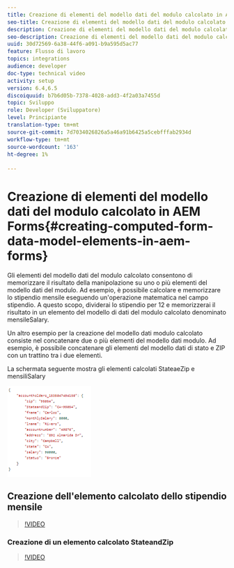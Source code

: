 ```yaml
---
title: Creazione di elementi del modello dati del modulo calcolato in AEM Forms
seo-title: Creazione di elementi del modello dati del modulo calcolato in AEM Forms
description: Creazione di elementi del modello dati del modulo calcolato
seo-description: Creazione di elementi del modello dati del modulo calcolato
uuid: 30d72569-6a38-44f6-a091-b9a595d5ac77
feature: Flusso di lavoro
topics: integrations
audience: developer
doc-type: technical video
activity: setup
version: 6.4,6.5
discoiquuid: b7b6d05b-7378-4028-add3-4f2a03a7455d
topic: Sviluppo
role: Developer (Sviluppatore)
level: Principiante
translation-type: tm+mt
source-git-commit: 7d7034026826a5a46a91b6425a5cebfffab2934d
workflow-type: tm+mt
source-wordcount: '163'
ht-degree: 1%

---
```



# Creazione di elementi del modello dati del modulo calcolato in AEM Forms{#creating-computed-form-data-model-elements-in-aem-forms}

Gli elementi del modello dati del modulo calcolato consentono di memorizzare il risultato della manipolazione su uno o più elementi del modello dati del modulo. Ad esempio, è possibile calcolare e memorizzare lo stipendio mensile eseguendo un&#39;operazione matematica nel campo stipendio. A questo scopo, dividerai lo stipendio per 12 e memorizzerai il risultato in un elemento del modello di dati del modulo calcolato denominato mensileSalary.

Un altro esempio per la creazione del modello dati modulo calcolato consiste nel concatenare due o più elementi del modello dati modulo. Ad esempio, è possibile concatenare gli elementi del modello dati di stato e ZIP con un trattino tra i due elementi.

La schermata seguente mostra gli elementi calcolati StateaeZip e mensiliSalary

![computedfdmelement](assets/computedfdmelement.gif)

## Creazione dell&#39;elemento calcolato dello stipendio mensile

>[!VIDEO](https://video.tv.adobe.com/v/23855?quality=9&learn=on)

### Creazione di un elemento calcolato StateandZip

>[!VIDEO](https://video.tv.adobe.com/v/23856/?quality=9&learn=on)

